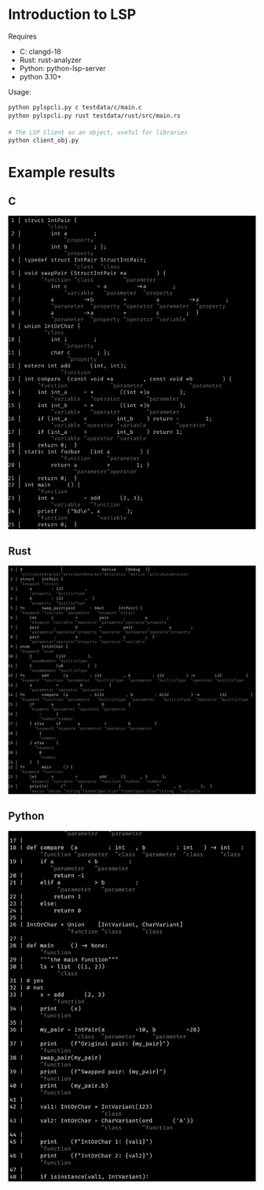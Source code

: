 # Introduction to LSP
Requires
* C: clangd-18
* Rust: rust-analyzer
* Python: python-lsp-server
* python 3.10+

Usage:
```sh
python pylspcli.py c testdata/c/main.c
python pylspcli.py rust testdata/rust/src/main.rs

# The LSP Client as an object, useful for libraries
python client_obj.py
```

# Example results
## C
![c](./assets/c.png)
## Rust
![rust](./assets/rust.png)
## Python
![python](./assets/python.png)
